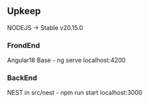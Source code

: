 ## Upkeep

NODEJS -> Stable v20.15.0

### FrondEnd
Angular18 Base - ng serve		localhost:4200

### BackEnd
NEST in src/nest - npm run start	localhost:3000